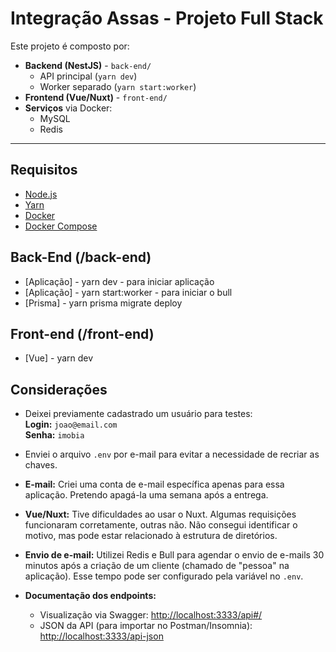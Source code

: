 # Integração Assas - Projeto Full Stack

Este projeto é composto por:

- **Backend (NestJS)** - `back-end/`
  - API principal (`yarn dev`)
  - Worker separado (`yarn start:worker`)
- **Frontend (Vue/Nuxt)** - `front-end/`
- **Serviços** via Docker:
  - MySQL
  - Redis

---

## Requisitos

- [Node.js](https://nodejs.org/)
- [Yarn](https://yarnpkg.com/)
- [Docker](https://www.docker.com/)
- [Docker Compose](https://docs.docker.com/compose/)


## Back-End (/back-end)
- [Aplicação] - yarn dev - para iniciar aplicação
- [Aplicação] - yarn start:worker - para iniciar o bull
- [Prisma] - yarn prisma migrate deploy


## Front-end (/front-end)
- [Vue] - yarn dev



## Considerações

- Deixei previamente cadastrado um usuário para testes:  
  **Login:** `joao@email.com`  
  **Senha:** `imobia`

- Enviei o arquivo `.env` por e-mail para evitar a necessidade de recriar as chaves.

- **E-mail:** Criei uma conta de e-mail específica apenas para essa aplicação. Pretendo apagá-la uma semana após a entrega.

- **Vue/Nuxt:** Tive dificuldades ao usar o Nuxt. Algumas requisições funcionaram corretamente, outras não. Não consegui identificar o motivo, mas pode estar relacionado à estrutura de diretórios.

- **Envio de e-mail:** Utilizei Redis e Bull para agendar o envio de e-mails 30 minutos após a criação de um cliente (chamado de "pessoa" na aplicação). Esse tempo pode ser configurado pela variável no `.env`.

- **Documentação dos endpoints:**  
  - Visualização via Swagger: [http://localhost:3333/api#/](http://localhost:3333/api#/)  
  - JSON da API (para importar no Postman/Insomnia): [http://localhost:3333/api-json](http://localhost:3333/api-json)


